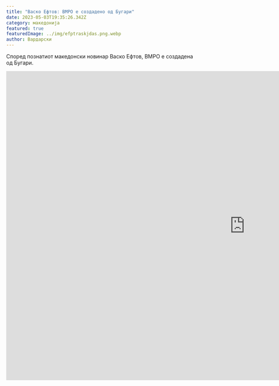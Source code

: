 ```yaml
---
title: "Васко Ефтов: ВМРО е создадено од Бугари"
date: 2023-05-03T19:35:26.342Z
category: македонија
featured: true
featuredImage: ../img/efptraskjdas.png.webp
author: Вардарски
---
```


Според познатиот македонски новинар Васко Ефтов, ВМРО е создадена од Бугари.

<iframe width="1280" height="829" src="https://www.youtube.com/embed/ViaL3paLyOg" title="Васко Ефтов: ВМРО е создадено од Бугари" frameborder="0" allow="accelerometer; autoplay; clipboard-write; encrypted-media; gyroscope; picture-in-picture; web-share" allowfullscreen></iframe>
